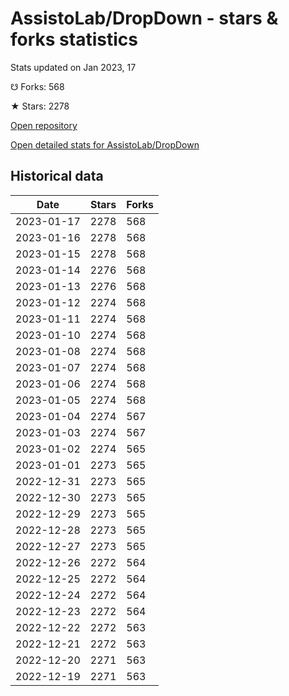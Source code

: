 # AssistoLab/DropDown - stars & forks statistics

Stats updated on Jan 2023, 17

☋ Forks: 568

★ Stars: 2278

[Open repository](https://github.com/AssistoLab/DropDown)

[Open detailed stats for AssistoLab/DropDown](https://reviewgithub.com/rep/AssistoLab/DropDown)

## Historical data
| Date | Stars | Forks |
|------|-------|-------|
| 2023-01-17 | 2278 | 568 | 
| 2023-01-16 | 2278 | 568 | 
| 2023-01-15 | 2278 | 568 | 
| 2023-01-14 | 2276 | 568 | 
| 2023-01-13 | 2276 | 568 | 
| 2023-01-12 | 2274 | 568 | 
| 2023-01-11 | 2274 | 568 | 
| 2023-01-10 | 2274 | 568 | 
| 2023-01-08 | 2274 | 568 | 
| 2023-01-07 | 2274 | 568 | 
| 2023-01-06 | 2274 | 568 | 
| 2023-01-05 | 2274 | 568 | 
| 2023-01-04 | 2274 | 567 | 
| 2023-01-03 | 2274 | 567 | 
| 2023-01-02 | 2274 | 565 | 
| 2023-01-01 | 2273 | 565 | 
| 2022-12-31 | 2273 | 565 | 
| 2022-12-30 | 2273 | 565 | 
| 2022-12-29 | 2273 | 565 | 
| 2022-12-28 | 2273 | 565 | 
| 2022-12-27 | 2273 | 565 | 
| 2022-12-26 | 2272 | 564 | 
| 2022-12-25 | 2272 | 564 | 
| 2022-12-24 | 2272 | 564 | 
| 2022-12-23 | 2272 | 564 | 
| 2022-12-22 | 2272 | 563 | 
| 2022-12-21 | 2272 | 563 | 
| 2022-12-20 | 2271 | 563 | 
| 2022-12-19 | 2271 | 563 | 

